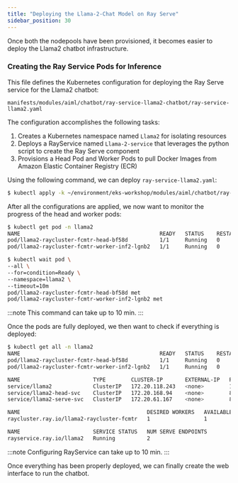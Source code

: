 ```yaml
---
title: "Deploying the Llama-2-Chat Model on Ray Serve"
sidebar_position: 30
---
```


Once both the nodepools have been provisioned, it becomes easier to deploy the Llama2 chatbot infrastructure.

### Creating the Ray Service Pods for Inference

This file defines the Kubernetes configuration for deploying the Ray Serve service for the Llama2 chatbot:

```file
manifests/modules/aiml/chatbot/ray-service-llama2-chatbot/ray-service-llama2.yaml
```

The configuration accomplishes the following tasks:

1. Creates a Kubernetes namespace named `Llama2` for isolating resources
2. Deploys a RayService named `Llama-2-service` that leverages the python script to create the Ray Serve component
3. Provisions a Head Pod and Worker Pods to pull Docker Images from Amazon Elastic Container Registry (ECR)

Using the following command, we can deploy `ray-service-llama2.yaml`:

```bash
$ kubectl apply -k ~/environment/eks-workshop/modules/aiml/chatbot/ray-service-llama2-chatbot
```

After all the configurations are applied, we now want to monitor the progress of the head and worker pods:

```bash
$ kubectl get pod -n llama2
NAME                                            READY   STATUS    RESTARTS   AGE
pod/llama2-raycluster-fcmtr-head-bf58d          1/1     Running   0          67m
pod/llama2-raycluster-fcmtr-worker-inf2-lgnb2   1/1     Running   0          5m30s
```

```bash
$ kubectl wait pod \
--all \
--for=condition=Ready \
--namespace=llama2 \
--timeout=10m
pod/llama2-raycluster-fcmtr-head-bf58d met
pod/llama2-raycluster-fcmtr-worker-inf2-lgnb2 met
```

:::note
This command can take up to 10 min.
:::

Once the pods are fully deployed, we then want to check if everything is deployed:

```bash
$ kubectl get all -n llama2
NAME                                            READY   STATUS    RESTARTS   AGE
pod/llama2-raycluster-fcmtr-head-bf58d          1/1     Running   0          67m
pod/llama2-raycluster-fcmtr-worker-inf2-lgnb2   1/1     Running   0          5m30s

NAME                       TYPE        CLUSTER-IP       EXTERNAL-IP   PORT(S)                                         AGE
service/llama2             ClusterIP   172.20.118.243   <none>        10001/TCP,8000/TCP,8080/TCP,6379/TCP,8265/TCP   67m
service/llama2-head-svc    ClusterIP   172.20.168.94    <none>        8080/TCP,6379/TCP,8265/TCP,10001/TCP,8000/TCP   57m
service/llama2-serve-svc   ClusterIP   172.20.61.167    <none>        8000/TCP                                        57m

NAME                                        DESIRED WORKERS   AVAILABLE WORKERS   CPUS   MEMORY        GPUS   STATUS   AGE
raycluster.ray.io/llama2-raycluster-fcmtr   1                 1                   184    704565270Ki   0      ready    67m

NAME                       SERVICE STATUS   NUM SERVE ENDPOINTS
rayservice.ray.io/llama2   Running          2
```

:::note
Configuring RayService can take up to 10 min.
:::

Once everything has been properly deployed, we can finally create the web interface to run the chatbot.
